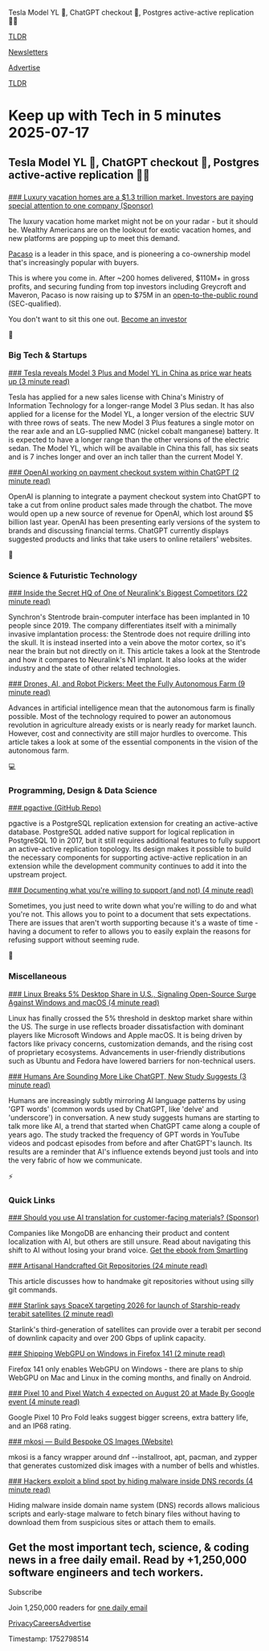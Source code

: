 Tesla Model YL 🚗, ChatGPT checkout 🛒, Postgres active-active replication 👨‍💻

[TLDR](/)

[Newsletters](/newsletters)

[Advertise](https://advertise.tldr.tech/)

[TLDR](/)

# Keep up with Tech in 5 minutes 2025-07-17

## Tesla Model YL 🚗, ChatGPT checkout 🛒, Postgres active-active replication 👨‍💻

### 

[### Luxury vacation homes are a $1.3 trillion market. Investors are paying special attention to one company (Sponsor)](https://invest.pacaso.com/?utm_source=email&amp;utm_medium=paid-partnership&amp;utm_campaign=partnership30-362_07-08_10758330809)

The luxury vacation home market might not be on your radar - but it should be. Wealthy Americans are on the lookout for exotic vacation homes, and new platforms are popping up to meet this demand.

[Pacaso](https://invest.pacaso.com/?utm_source=email&utm_medium=paid-partnership&utm_campaign=partnership30-362_07-08_10758330809) is a leader in this space, and is pioneering a co-ownership model that's increasingly popular with buyers.

This is where you come in. After ~200 homes delivered, $110M+ in gross profits, and securing funding from top investors including Greycroft and Maveron, Pacaso is now raising up to $75M in an [open-to-the-public round](https://invest.pacaso.com/?utm_source=email&utm_medium=paid-partnership&utm_campaign=partnership30-362_07-08_10758330809) (SEC-qualified).

You don't want to sit this one out. [Become an investor](https://invest.pacaso.com/?utm_source=email&utm_medium=paid-partnership&utm_campaign=partnership30-362_07-08_10758330809)

📱

### Big Tech & Startups

[### Tesla reveals Model 3 Plus and Model YL in China as price war heats up (3 minute read)](https://www.theverge.com/news/708279/tesla-model-3-plus-model-yl-china-price-war?utm_source=tldrnewsletter)

Tesla has applied for a new sales license with China's Ministry of Information Technology for a longer-range Model 3 Plus sedan. It has also applied for a license for the Model YL, a longer version of the electric SUV with three rows of seats. The new Model 3 Plus features a single motor on the rear axle and an LG-supplied NMC (nickel cobalt manganese) battery. It is expected to have a longer range than the other versions of the electric sedan. The Model YL, which will be available in China this fall, has six seats and is 7 inches longer and over an inch taller than the current Model Y.

[### OpenAI working on payment checkout system within ChatGPT (2 minute read)](https://www.reuters.com/business/openai-working-payment-checkout-system-within-chatgpt-ft-reports-2025-07-16/?utm_source=tldrnewsletter)

OpenAI is planning to integrate a payment checkout system into ChatGPT to take a cut from online product sales made through the chatbot. The move would open up a new source of revenue for OpenAI, which lost around $5 billion last year. OpenAI has been presenting early versions of the system to brands and discussing financial terms. ChatGPT currently displays suggested products and links that take users to online retailers' websites.

🚀

### Science & Futuristic Technology

[### Inside the Secret HQ of One of Neuralink's Biggest Competitors (22 minute read)](https://www.pcmag.com/articles/synchron-neuralink-competitor-brain-computer-interface-hq-tour?utm_source=tldrnewsletter)

Synchron's Stentrode brain-computer interface has been implanted in 10 people since 2019. The company differentiates itself with a minimally invasive implantation process: the Stentrode does not require drilling into the skull. It is instead inserted into a vein above the motor cortex, so it's near the brain but not directly on it. This article takes a look at the Stentrode and how it compares to Neuralink's N1 implant. It also looks at the wider industry and the state of other related technologies.

[### Drones, AI, and Robot Pickers: Meet the Fully Autonomous Farm (9 minute read)](https://www.wsj.com/tech/autonomous-farming-ai-95657bd1?st=99nTKL&reflink=desktopwebshare_permalink&utm_source=tldrnewsletter)

Advances in artificial intelligence mean that the autonomous farm is finally possible. Most of the technology required to power an autonomous revolution in agriculture already exists or is nearly ready for market launch. However, cost and connectivity are still major hurdles to overcome. This article takes a look at some of the essential components in the vision of the autonomous farm.

💻

### Programming, Design & Data Science

[### pgactive (GitHub Repo)](https://github.com/aws/pgactive?utm_source=tldrnewsletter)

pgactive is a PostgreSQL replication extension for creating an active-active database. PostgreSQL added native support for logical replication in PostgreSQL 10 in 2017, but it still requires additional features to fully support an active-active replication topology. Its design makes it possible to build the necessary components for supporting active-active replication in an extension while the development community continues to add it into the upstream project.

[### Documenting what you're willing to support (and not) (4 minute read)](https://rachelbythebay.com/w/2025/07/07/support/?utm_source=tldrnewsletter)

Sometimes, you just need to write down what you're willing to do and what you're not. This allows you to point to a document that sets expectations. There are issues that aren't worth supporting because it's a waste of time - having a document to refer to allows you to easily explain the reasons for refusing support without seeming rude.

🎁

### Miscellaneous

[### Linux Breaks 5% Desktop Share in U.S., Signaling Open-Source Surge Against Windows and macOS (4 minute read)](https://www.webpronews.com/linux-breaks-5-desktop-share-in-u-s-signaling-open-source-surge-against-windows-and-macos/?utm_source=tldrnewsletter)

Linux has finally crossed the 5% threshold in desktop market share within the US. The surge in use reflects broader dissatisfaction with dominant players like Microsoft Windows and Apple macOS. It is being driven by factors like privacy concerns, customization demands, and the rising cost of proprietary ecosystems. Advancements in user-friendly distributions such as Ubuntu and Fedora have lowered barriers for non-technical users.

[### Humans Are Sounding More Like ChatGPT, New Study Suggests (3 minute read)](https://www.androidheadlines.com/2025/07/humans-talking-like-ai-chatgpt-study.html?utm_source=tldrnewsletter)

Humans are increasingly subtly mirroring AI language patterns by using 'GPT words' (common words used by ChatGPT, like 'delve' and 'underscore') in conversation. A new study suggests humans are starting to talk more like AI, a trend that started when ChatGPT came along a couple of years ago. The study tracked the frequency of GPT words in YouTube videos and podcast episodes from before and after ChatGPT's launch. Its results are a reminder that AI's influence extends beyond just tools and into the very fabric of how we communicate.

⚡

### Quick Links

[### Should you use AI translation for customer-facing materials? (Sponsor)](https://www.smartling.com/ebooks/translate-with-ai?utm_source=digital_listing&amp;utm_medium=email&amp;utm_campaign=3Q25-ai-translation-report&amp;utm_content=TLDR-1)

Companies like MongoDB are enhancing their product and content localization with AI, but others are still unsure. Read about navigating this shift to AI without losing your brand voice. [Get the ebook from Smartling](https://www.smartling.com/ebooks/translate-with-ai?utm_source=digital_listing&utm_medium=email&utm_campaign=3Q25-ai-translation-report&utm_content=TLDR-1)

[### Artisanal Handcrafted Git Repositories (24 minute read)](https://drew.silcock.dev/blog/artisanal-git/?utm_source=tldrnewsletter)

This article discusses how to handmake git repositories without using silly git commands.

[### Starlink says SpaceX targeting 2026 for launch of Starship-ready terabit satellites (2 minute read)](https://www.theregister.com/2025/07/16/starlink_network_update/?utm_source=tldrnewsletter)

Starlink's third-generation of satellites can provide over a terabit per second of downlink capacity and over 200 Gbps of uplink capacity.

[### Shipping WebGPU on Windows in Firefox 141 (2 minute read)](https://mozillagfx.wordpress.com/2025/07/15/shipping-webgpu-on-windows-in-firefox-141/?utm_source=tldrnewsletter)

Firefox 141 only enables WebGPU on Windows - there are plans to ship WebGPU on Mac and Linux in the coming months, and finally on Android.

[### Pixel 10 and Pixel Watch 4 expected on August 20 at Made By Google event (4 minute read)](https://www.theshortcut.com/p/google-pixel-10-and-watch-4-august-20?utm_source=tldrnewsletter)

Google Pixel 10 Pro Fold leaks suggest bigger screens, extra battery life, and an IP68 rating.

[### mkosi — Build Bespoke OS Images (Website)](https://mkosi.systemd.io/?utm_source=tldrnewsletter)

mkosi is a fancy wrapper around dnf --installroot, apt, pacman, and zypper that generates customized disk images with a number of bells and whistles.

[### Hackers exploit a blind spot by hiding malware inside DNS records (4 minute read)](https://arstechnica.com/security/2025/07/hackers-exploit-a-blind-spot-by-hiding-malware-inside-dns-records/?utm_source=tldrnewsletter)

Hiding malware inside domain name system (DNS) records allows malicious scripts and early-stage malware to fetch binary files without having to download them from suspicious sites or attach them to emails.

## Get the most important tech, science, & coding news in a free daily email. Read by +1,250,000 software engineers and tech workers.

Subscribe

Join 1,250,000 readers for [one daily email](/api/latest/tech)

[Privacy](/privacy)[Careers](https://jobs.ashbyhq.com/tldr.tech)[Advertise](/tech/advertise)

Timestamp: 1752798514